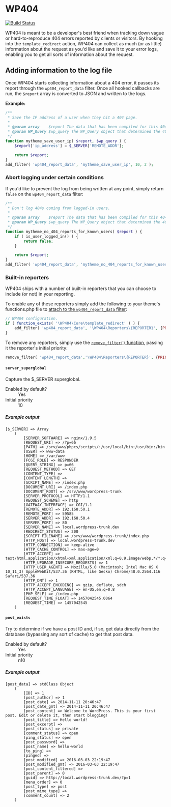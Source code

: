 # WP404

[![Build Status](https://travis-ci.org/stevegrunwell/wp404.svg?branch=master)](https://travis-ci.org/stevegrunwell/wp404)

WP404 is meant to be a developer's best friend when tracking down vague or hard-to-reproduce 404 errors reported by clients or visitors. By hooking into the `template_redirect` action, WP404 can collect as much (or as little) information about the request as you'd like and save it to your error logs, enabling you to get all sorts of information about the request.


## Adding information to the log file

Once WP404 starts collecting information about a 404 error, it passes its report through the `wp404_report_data` filter. Once all hooked callbacks are run, the `$report` array is converted to JSON and written to the logs.

**Example:**

```php
/**
 * Save the IP address of a user when they hit a 404 page.
 *
 * @param array    $report The data that has been compiled for this 404 error.
 * @param WP_Query $wp_query The WP_Query object that determined the 404 status.
 */
function mytheme_save_user_ip( $report, $wp_query ) {
	$report['ip_address'] = $_SERVER['REMOTE_ADDR'];

	return $report;
}
add_filter( 'wp404_report_data', 'mytheme_save_user_ip', 10, 2 );
```

### Abort logging under certain conditions

If you'd like to prevent the log from being written at any point, simply return `false` on the `wp404_report_data` filter:

```php
/**
 * Don't log 404s coming from logged-in users.
 *
 * @param array    $report The data that has been compiled for this 404 error.
 * @param WP_Query $wp_query The WP_Query object that determined the 404 status.
 */
function mytheme_no_404_reports_for_known_users( $report ) {
	if ( is_user_logged_in() ) {
		return false;
	}

	return $report;
}
add_filter( 'wp404_report_data', 'mytheme_no_404_reports_for_known_users', 999999 );
```


### Built-in reporters

WP404 ships with a number of built-in reporters that you can choose to include (or not) in your reporting.

To enable any of these reporters simply add the following to your theme's functions.php file to [attach to the `wp404_report_data` filter](https://codex.wordpress.org/Function_Reference/add_filter):

```php
// WP404 configuration.
if ( function_exists( '\WP404\Core\template_redirect' ) ) {
	add_filter( 'wp404_report_data', '\WP404\Reporters\{REPORTER}', {PRIORITY}, 2 );
}
```

To remove any reporters, simply use the [`remove_filter()` function](https://codex.wordpress.org/Function_Reference/remove_filter), passing it the reporter's initial priority:

```php
remove_filter( 'wp404_report_data','\WP404\Reporters\{REPORTER}', {PRIORITY}, 2 );
```


#### `server_superglobal`

Capture the $_SERVER superglobal.


<dl>
	<dt>Enabled by default?</dt>
	<dd>Yes</dd>
	<dt>Initial priority</dt>
	<dd>10</dd>
</dl>


##### Example output

```
[$_SERVER] => Array
	(
		[SERVER_SOFTWARE] => nginx/1.9.5
		[REQUEST_URI] => /?p=66
		[PATH] => /srv/www/phpcs/scripts/:/usr/local/bin:/usr/bin:/bin
		[USER] => www-data
		[HOME] => /var/www
		[FCGI_ROLE] => RESPONDER
		[QUERY_STRING] => p=66
		[REQUEST_METHOD] => GET
		[CONTENT_TYPE] =>
		[CONTENT_LENGTH] =>
		[SCRIPT_NAME] => /index.php
		[DOCUMENT_URI] => /index.php
		[DOCUMENT_ROOT] => /srv/www/wordpress-trunk
		[SERVER_PROTOCOL] => HTTP/1.1
		[REQUEST_SCHEME] => http
		[GATEWAY_INTERFACE] => CGI/1.1
		[REMOTE_ADDR] => 192.168.50.1
		[REMOTE_PORT] => 59585
		[SERVER_ADDR] => 192.168.50.4
		[SERVER_PORT] => 80
		[SERVER_NAME] => local.wordpress-trunk.dev
		[REDIRECT_STATUS] => 200
		[SCRIPT_FILENAME] => /srv/www/wordpress-trunk/index.php
		[HTTP_HOST] => local.wordpress-trunk.dev
		[HTTP_CONNECTION] => keep-alive
		[HTTP_CACHE_CONTROL] => max-age=0
		[HTTP_ACCEPT] => text/html,application/xhtml+xml,application/xml;q=0.9,image/webp,*/*;q=0.8
		[HTTP_UPGRADE_INSECURE_REQUESTS] => 1
		[HTTP_USER_AGENT] => Mozilla/5.0 (Macintosh; Intel Mac OS X 10_11_3) AppleWebKit/537.36 (KHTML, like Gecko) Chrome/48.0.2564.116 Safari/537.36
		[HTTP_DNT] => 1
		[HTTP_ACCEPT_ENCODING] => gzip, deflate, sdch
		[HTTP_ACCEPT_LANGUAGE] => en-US,en;q=0.8
		[PHP_SELF] => /index.php
		[REQUEST_TIME_FLOAT] => 1457042545.0064
		[REQUEST_TIME] => 1457042545
	)
```


#### `post_exists`

Try to determine if we have a post ID and, if so, get data directly from the database (bypassing any sort of cache) to get that post data.


<dl>
	<dt>Enabled by default?</dt>
	<dd>Yes</dd>
	<dt>Initial priority</dt>
	<dd>n10</dd>
</dl>


##### Example output

```
[post_data] => stdClass Object
	(
		[ID] => 1
		[post_author] => 1
		[post_date] => 2014-11-11 20:46:47
		[post_date_gmt] => 2014-11-11 20:46:47
		[post_content] => Welcome to WordPress. This is your first post. Edit or delete it, then start blogging!
		[post_title] => Hello world!
		[post_excerpt] =>
		[post_status] => private
		[comment_status] => open
		[ping_status] => open
		[post_password] =>
		[post_name] => hello-world
		[to_ping] =>
		[pinged] =>
		[post_modified] => 2016-03-03 22:19:47
		[post_modified_gmt] => 2016-03-03 22:19:47
		[post_content_filtered] =>
		[post_parent] => 0
		[guid] => http://local.wordpress-trunk.dev/?p=1
		[menu_order] => 0
		[post_type] => post
		[post_mime_type] =>
		[comment_count] => 2
	)
```
